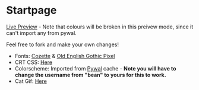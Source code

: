 # Startpage

[Live Preview](https://bean499.github.io/startpage/) - Note that colours will be broken in this preivew mode, since it can't import any from pywal.

Feel free to fork and make your own changes!

- Fonts: [Cozette](https://github.com/slavfox/Cozette) & [Old English Gothic Pixel](https://fontstruct.com/fontstructions/show/1535174/old-english-gothic-pixel) 
- CRT CSS: [Here](http://aleclownes.com/2017/02/01/crt-display.html) 
- Colorscheme: Imported from [Pywal](https://pypi.org/project/pywal/) cache - **Note you will have to change the username from "bean" to yours for this to work.**
- Cat Gif: [Here](https://twitter.com/avogado6/status/1165595520967954432?s=19)
